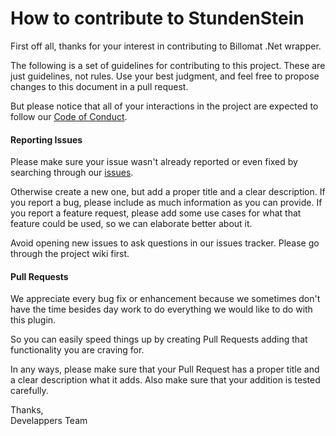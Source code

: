 # How to contribute to StundenStein

First off all, thanks for your interest in contributing to Billomat .Net wrapper.

The following is a set of guidelines for contributing to this project. These are just guidelines, not rules. Use your best judgment, and feel free to propose changes to this document in a pull request.

But please notice that all of your interactions in the project are expected to follow our [Code of Conduct](CODE_OF_CONDUCT.md).

#### Reporting Issues

Please make sure your issue wasn't already reported or even fixed by searching through our [issues](https://github.com/DevelappersGmbH/StundenStein/issues).

Otherwise create a new one, but add a proper title and a clear description. If you report a bug, please include as much information as you can provide. If you report a feature request, please add some use cases for what that feature could be used, so we can elaborate better about it.

Avoid opening new issues to ask questions in our issues tracker. Please go through the project wiki first.

#### Pull Requests

We appreciate every bug fix or enhancement because we sometimes don't have the time besides day work to do everything we would like to do with this plugin.

So you can easily speed things up by creating Pull Requests adding that functionality you are craving for.

In any ways, please make sure that your Pull Request has a proper title and a clear description what it adds. Also make sure that your addition is tested carefully.

Thanks,<br>
Develappers Team
